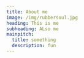 ```yaml
---
title: About me
image: /img/rubbersoul.jpg
heading: This is me
subheading: ALso me
mainpitch:
  title: something
  description: fun
---
```

